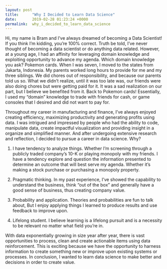 ```yaml
---
layout: post
title:      "Why I Decided to Learn Data Science"
date:       2019-02-28 01:23:24 +0000
permalink:  why_i_decided_to_learn_data_science
---
```



Hi, my name is Bram and I’ve always dreamed of becoming a Data Scientist! If you think I’m kidding, you’re 100% correct. Truth be told, I’ve never thought of becoming a data scientist or do anything data related. However, at a young age, I had an affinity for leveraging domain knowledge and exploiting opportunity to advance my agenda. Which domain knowledge you ask? Pokemon cards. When I was seven, I moved to the states from Jakarta, Indonesia. My parents worked long hours to provide for me and my three siblings. We did chores out of responsibility, and because our parents told us so. What we didn’t realize, until it was too late was, our friends were also doing chores but were getting paid for it. It was a sad realization on our part, but I believe we benefited from it. Back to Pokemon cards! Essentially, I used my “domain” knowledge to trade with friends for cash, or game consoles that I desired and did not want to pay for. 

Throughout my career in manufacturing and finance, I’ve always enjoyed creating efficiency, maximizing productivity and generating profits using data. I was intrigued and impressed by people who had the ability to code, manipulate data, create impactful visualization and providing insight in a organize and simplified manner. And after undergoing extensive research and reflection, I decided to pursue a career in data science. Why?

1. I have tendency to analyze things. Whether I’m screening through a publicly traded company’s 10-K or playing monopoly with my friends. I have a tendency explore and question the information presented to determine an outcome that will best serve my agenda. Whether it’s making a stock purchase or purchasing a monopoly property.

2. Pragmatic thinking. In my past experience, I’ve showed the capability to understand the business, think “out of the box” and generally have a good sense of business, thus creating company value. 

3. Probability and application. Theories and probabilities are fun to talk about, But I enjoy applying things I learned to produce results and use feedback to improve upon.  

4. Lifelong student. I believe learning is a lifelong pursuit and is a necessity to be relevant no matter what field you’re in. 

With data exponentially growing in size year after year, there is vast opportunities to process, clean and create actionable items using data reinforcement. This is exciting because we have the opportunity to harness information to create something new or improve upon existing systems or processes. In conclusion, I wanted to learn data science to make better and decisions in order to create value.

